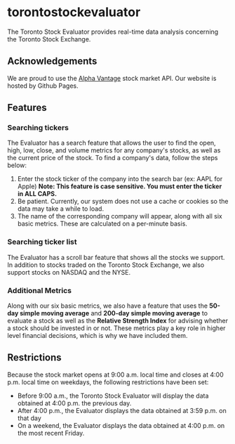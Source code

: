 # torontostockevaluator
The Toronto Stock Evaluator provides real-time data analysis concerning the Toronto Stock Exchange.

## Acknowledgements
We are proud to use the [Alpha Vantage](https://www.alphavantage.co/) stock market API.
Our website is hosted by Github Pages.

## Features
### Searching tickers
The Evaluator has a search feature that allows the user to find the open, high, low, close, and volume metrics for any company's stocks, as well as the current price of the stock. To find a company's data, follow the steps below:
1. Enter the stock ticker of the company into the search bar (ex: AAPL for Apple) **Note: This feature is case sensitive. You must            enter the ticker in ALL CAPS.**
2. Be patient. Currently, our system does not use a cache or cookies so the data may take a while to load.
3. The name of the corresponding company will appear, along with all six basic metrics. These are calculated on a per-minute basis.

### Searching ticker list
The Evaluator has a scroll bar feature that shows all the stocks we support. In addition to stocks traded on the Toronto Stock Exchange, we also support stocks on NASDAQ and the NYSE.

### Additional Metrics
Along with our six basic metrics, we also have a feature that uses the **50-day simple moving average** and **200-day simple moving average** to evaluate a stock as well as the **Relative Strength Index** for advising whether a stock should be invested in or not. These metrics play a key role in higher level financial decisions, which is why we have included them.

## Restrictions
Because the stock market opens at 9:00 a.m. local time and closes at 4:00 p.m. local time on weekdays, the following restrictions have been set:
- Before 9:00 a.m., the Toronto Stock Evaluator will display the data obtained at 4:00 p.m. the previous day.
- After 4:00 p.m., the Evaluator displays the data obtained at 3:59 p.m. on that day
- On a weekend, the Evaluator displays the data obtained at 4:00 p.m. on the most recent Friday.
